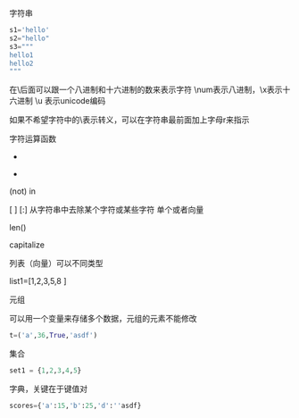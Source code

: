 字符串

```Python
s1='hello'
s2="hello"
s3="""
hello1
hello2
"""
```

在\后面可以跟一个八进制和十六进制的数来表示字符 \num表示八进制，\x表示十六进制 \u 表示unicode编码

如果不希望字符中的\表示转义，可以在字符串最前面加上字母r来指示

字符运算函数

+

*

(not) in

[ ] [:] 从字符串中去除某个字符或某些字符 单个或者向量

len()

capitalize

  

  

列表（向量）可以不同类型

list1=[1,2,3,5,8 ]

  

  

  

元组

可以用一个变量来存储多个数据，元组的元素不能修改

```Python
t=('a',36,True,'asdf')
```

  

集合

```Python
set1 = {1,2,3,4,5}
```

  

字典，关键在于键值对

```Python
scores={'a':15,'b':25,'d':''asdf}
```